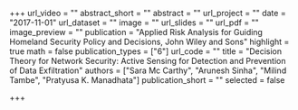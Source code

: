 +++
url_video = ""
abstract_short = ""
abstract = ""
url_project = ""
date = "2017-11-01"
url_dataset = ""
image = ""
url_slides = ""
url_pdf = ""
image_preview = ""
publication = "Applied Risk Analysis for Guiding Homeland Security Policy and Decisions, John Wiley and Sons"
highlight = true
math = false
publication_types = ["6"]
url_code = ""
title = "Decision Theory for Network Security: Active Sensing for Detection and Prevention of Data Exfiltration"
authors = ["Sara Mc Carthy", "Arunesh Sinha", "Milind Tambe", "Pratyusa K. Manadhata"]
publication_short = ""
selected = false

+++


